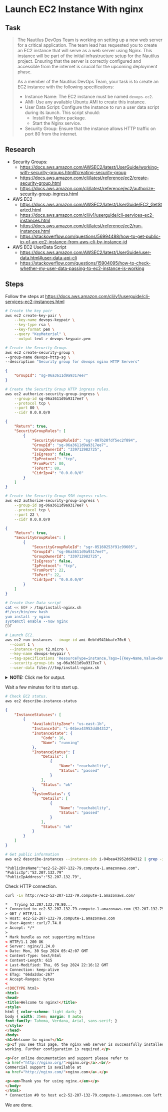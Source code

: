 # Launch EC2 Instance With nginx

## Task

> The Nautilus DevOps Team is working on setting up a new web server for a critical application. The team lead has requested you to create an EC2 instance that will serve as a web server using Nginx. This instance will be part of the initial infrastructure setup for the Nautilus project. Ensuring that the server is correctly configured and accessible from the internet is crucial for the upcoming deployment phase.
>
> As a member of the Nautilus DevOps Team, your task is to create an EC2 instance with the following specifications:
> * Instance Name: The EC2 instance must be named `devops-ec2`.
> * AMI: Use any available Ubuntu AMI to create this instance.
> * User Data Script: Configure the instance to run a user data script during its launch. This script should:
>   * Install the Nginx package.
>   * Start the Nginx service.
> * Security Group: Ensure that the instance allows HTTP traffic on port 80 from the internet.

## Research


* Security Groups:
  * https://docs.aws.amazon.com/AWSEC2/latest/UserGuide/working-with-security-groups.html#creating-security-group
  * https://docs.aws.amazon.com/cli/latest/reference/ec2/create-security-group.html
  * https://docs.aws.amazon.com/cli/latest/reference/ec2/authorize-security-group-ingress.html
* AWS EC2
  * https://docs.aws.amazon.com/AWSEC2/latest/UserGuide/EC2_GetStarted.html
  * https://docs.aws.amazon.com/cli/v1/userguide/cli-services-ec2-instances.html
  * https://docs.aws.amazon.com/cli/latest/reference/ec2/run-instances.html
  * https://stackoverflow.com/questions/56994488/how-to-get-public-ip-of-an-ec2-instance-from-aws-cli-by-instance-id
* AWS EC2 UserData Script
  * https://docs.aws.amazon.com/AWSEC2/latest/UserGuide/user-data.html#user-data-api-cli
  * https://stackoverflow.com/questions/15904095/how-to-check-whether-my-user-data-passing-to-ec2-instance-is-working

## Steps

Follow the steps at https://docs.aws.amazon.com/cli/v1/userguide/cli-services-ec2-instances.html

```bash
# Create the key pair
aws ec2 create-key-pair \
    --key-name devops-keypair \
    --key-type rsa \
    --key-format pem \
    --query "KeyMaterial" \
    --output text > devops-keypair.pem

# Create the Security Group.
aws ec2 create-security-group \
--group-name devops-http-sg \
--description "Security group for devops nginx HTTP Servers"
```

```json
{
    "GroupId": "sg-06a3611d9a9317ee7"
}
```

```bash
# Create the Security Group HTTP ingress rules.
aws ec2 authorize-security-group-ingress \
    --group-id sg-06a3611d9a9317ee7 \
    --protocol tcp \
    --port 80 \
    --cidr 0.0.0.0/0
```

```json
{
    "Return": true,
    "SecurityGroupRules": [
        {
            "SecurityGroupRuleId": "sgr-007b20fdf5ec2f094",
            "GroupId": "sg-06a3611d9a9317ee7",
            "GroupOwnerId": "339712982725",
            "IsEgress": false,
            "IpProtocol": "tcp",
            "FromPort": 80,
            "ToPort": 80,
            "CidrIpv4": "0.0.0.0/0"
        }
    ]
}
```

```bash
# Create the Security Group SSH ingress rules.
aws ec2 authorize-security-group-ingress \
    --group-id sg-06a3611d9a9317ee7 \
    --protocol tcp \
    --port 22 \
    --cidr 0.0.0.0/0
```

```json
{
    "Return": true,
    "SecurityGroupRules": [
        {
            "SecurityGroupRuleId": "sgr-05160253f91c99605",
            "GroupId": "sg-06a3611d9a9317ee7",
            "GroupOwnerId": "339712982725",
            "IsEgress": false,
            "IpProtocol": "tcp",
            "FromPort": 22,
            "ToPort": 22,
            "CidrIpv4": "0.0.0.0/0"
        }
    ]
}
```

```bash
# Create User Data script
cat << EOF > /tmp/install-nginx.sh
#!/usr/bin/env bash
yum install -y nginx
systemctl enable --now nginx
EOF
```


```bash
# Launch EC2.
aws ec2 run-instances --image-id ami-0ebfd941bbafe70c6 \
  --count 1 \
  --instance-type t2.micro \
  --key-name devops-keypair \
  --tag-specifications 'ResourceType=instance,Tags=[{Key=Name,Value=devops-ec2}]' \
  --security-group-ids sg-06a3611d9a9317ee7 \
  --user-data file:///tmp/install-nginx.sh

```

<details>
  <summary><b>NOTE:</b> Click me for output.</summary>

```json
{
    "Groups": [],
    "Instances": [
        {
            "AmiLaunchIndex": 0,
            "ImageId": "ami-0ebfd941bbafe70c6",
            "InstanceId": "i-04bea43952dd84312",
            "InstanceType": "t2.micro",
            "KeyName": "devops-keypair",
            "LaunchTime": "2024-09-30T05:39:57.000Z",
            "Monitoring": {
                "State": "disabled"
            },
            "Placement": {
                "AvailabilityZone": "us-east-1b",
                "GroupName": "",
                "Tenancy": "default"
            },
            "PrivateDnsName": "ip-172-31-81-126.ec2.internal",
            "PrivateIpAddress": "172.31.81.126",
            "ProductCodes": [],
            "PublicDnsName": "",
            "State": {
                "Code": 0,
                "Name": "pending"
            },
            "StateTransitionReason": "",
            "SubnetId": "subnet-04dc9db3befca66a9",
            "VpcId": "vpc-062f238c2ca29e37a",
            "Architecture": "x86_64",
            "BlockDeviceMappings": [],
            "ClientToken": "3ff82a88-3f3b-44b8-981e-085aaa5f9e83",
            "EbsOptimized": false,
            "EnaSupport": true,
            "Hypervisor": "xen",
            "NetworkInterfaces": [
                {
                    "Attachment": {
                        "AttachTime": "2024-09-30T05:39:57.000Z",
                        "AttachmentId": "eni-attach-0a1b4a8e288952df3",
                        "DeleteOnTermination": true,
                        "DeviceIndex": 0,
                        "Status": "attaching",
                        "NetworkCardIndex": 0
                    },
                    "Description": "",
                    "Groups": [
                        {
                            "GroupName": "devops-http-sg",
                            "GroupId": "sg-06a3611d9a9317ee7"
                        }
                    ],
                    "Ipv6Addresses": [],
                    "MacAddress": "12:c9:ca:45:03:cd",
                    "NetworkInterfaceId": "eni-0c977cd2d51cd3624",
                    "OwnerId": "339712982725",
                    "PrivateDnsName": "ip-172-31-81-126.ec2.internal",
                    "PrivateIpAddress": "172.31.81.126",
                    "PrivateIpAddresses": [
                        {
                            "Primary": true,
                            "PrivateDnsName": "ip-172-31-81-126.ec2.internal",
                            "PrivateIpAddress": "172.31.81.126"
                        }
                    ],
                    "SourceDestCheck": true,
                    "Status": "in-use",
                    "SubnetId": "subnet-04dc9db3befca66a9",
                    "VpcId": "vpc-062f238c2ca29e37a",
                    "InterfaceType": "interface"
                }
            ],
            "RootDeviceName": "/dev/xvda",
            "RootDeviceType": "ebs",
            "SecurityGroups": [
                {
                    "GroupName": "devops-http-sg",
                    "GroupId": "sg-06a3611d9a9317ee7"
                }
            ],
            "SourceDestCheck": true,
            "StateReason": {
                "Code": "pending",
                "Message": "pending"
            },
            "Tags": [
                {
                    "Key": "Name",
                    "Value": "devops-ec2"
                }
            ],
            "VirtualizationType": "hvm",
            "CpuOptions": {
                "CoreCount": 1,
                "ThreadsPerCore": 1
            },
            "CapacityReservationSpecification": {
                "CapacityReservationPreference": "open"
            },
            "MetadataOptions": {
                "State": "pending",
                "HttpTokens": "required",
                "HttpPutResponseHopLimit": 2,
                "HttpEndpoint": "enabled",
                "HttpProtocolIpv6": "disabled",
                "InstanceMetadataTags": "disabled"
            },
            "EnclaveOptions": {
                "Enabled": false
            },
            "BootMode": "uefi-preferred",
            "PrivateDnsNameOptions": {
                "HostnameType": "ip-name",
                "EnableResourceNameDnsARecord": false,
                "EnableResourceNameDnsAAAARecord": false
            },
            "MaintenanceOptions": {
                "AutoRecovery": "default"
            },
            "CurrentInstanceBootMode": "legacy-bios"
        }
    ],
    "OwnerId": "339712982725",
    "ReservationId": "r-0459fe0b55e473ae0"
}
```

</details>

Wait a few minutes for it to start up.

```bash
# Check EC2 status.
aws ec2 describe-instance-status
```

```json
{
    "InstanceStatuses": [
        {
            "AvailabilityZone": "us-east-1b",
            "InstanceId": "i-04bea43952dd84312",
            "InstanceState": {
                "Code": 16,
                "Name": "running"
            },
            "InstanceStatus": {
                "Details": [
                    {
                        "Name": "reachability",
                        "Status": "passed"
                    }
                ],
                "Status": "ok"
            },
            "SystemStatus": {
                "Details": [
                    {
                        "Name": "reachability",
                        "Status": "passed"
                    }
                ],
                "Status": "ok"
            }
        }
    ]
}
```

```bash
# Get public information
aws ec2 describe-instances --instance-ids i-04bea43952dd84312 | grep -i public | tr -d ' ' | sort | uniq
```

```
"PublicDnsName":"ec2-52-207-132-79.compute-1.amazonaws.com",
"PublicIp":"52.207.132.79"
"PublicIpAddress":"52.207.132.79",
```

Check HTTP connection.

```bash
curl -Lv http://ec2-52-207-132-79.compute-1.amazonaws.com/
```

```html
*   Trying 52.207.132.79:80...
* Connected to ec2-52-207-132-79.compute-1.amazonaws.com (52.207.132.79) port 80 (#0)
> GET / HTTP/1.1
> Host: ec2-52-207-132-79.compute-1.amazonaws.com
> User-Agent: curl/7.74.0
> Accept: */*
>
* Mark bundle as not supporting multiuse
< HTTP/1.1 200 OK
< Server: nginx/1.24.0
< Date: Mon, 30 Sep 2024 05:42:07 GMT
< Content-Type: text/html
< Content-Length: 615
< Last-Modified: Thu, 05 Sep 2024 22:16:12 GMT
< Connection: keep-alive
< ETag: "66da2dac-267"
< Accept-Ranges: bytes
<
<!DOCTYPE html>
<html>
<head>
<title>Welcome to nginx!</title>
<style>
html { color-scheme: light dark; }
body { width: 35em; margin: 0 auto;
font-family: Tahoma, Verdana, Arial, sans-serif; }
</style>
</head>
<body>
<h1>Welcome to nginx!</h1>
<p>If you see this page, the nginx web server is successfully installed and
working. Further configuration is required.</p>

<p>For online documentation and support please refer to
<a href="http://nginx.org/">nginx.org</a>.<br/>
Commercial support is available at
<a href="http://nginx.com/">nginx.com</a>.</p>

<p><em>Thank you for using nginx.</em></p>
</body>
</html>
* Connection #0 to host ec2-52-207-132-79.compute-1.amazonaws.com left intact

```

We are done.